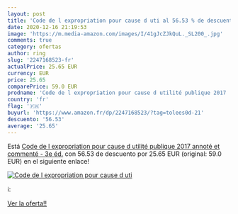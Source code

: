 ```yaml
---
layout: post
title: 'Code de l expropriation pour cause d uti al 56.53 % de descuento'
date: 2020-12-16 21:19:53
image: 'https://m.media-amazon.com/images/I/41gJcZJkQuL._SL200_.jpg'
comments: true
category: ofertas
author: ring
slug: '2247168523-fr'
actualPrice: 25.65 EUR
currency: EUR
price: 25.65
comparePrice: 59.0 EUR
prodname: 'Code de l expropriation pour cause d utilité publique 2017  annoté et commenté - 3e éd.'
country: 'fr'
flag: '🇫🇷'
buyurl: 'https://www.amazon.fr/dp/2247168523/?tag=tolees0d-21'
descuento: '56.53'
average: '25.65'
---
```


Está [Code de l expropriation pour cause d utilité publique 2017  annoté et commenté - 3e éd.](https://www.amazon.fr/dp/2247168523/?tag=tolees0d-21) con 56.53 de descuento por 25.65 EUR (original: 59.0 EUR) en el siguiente enlace!

[![Code de l expropriation pour cause d uti](https://m.media-amazon.com/images/I/41gJcZJkQuL._SL200_.jpg)](https://www.amazon.fr/dp/2247168523/?tag=tolees0d-21)

ℹ️:


[Ver la oferta!!](https://www.amazon.fr/dp/2247168523/?tag=tolees0d-21)
